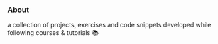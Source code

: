 ### About

a collection of projects, exercises and code snippets developed while following courses & tutorials 📚 